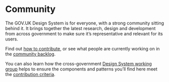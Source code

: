 # Community

The GOV.UK Design System is for everyone, with a strong community sitting behind it. It brings together the latest research, design and development from across government to make sure it’s representative and relevant for its users.

Find out [how to contribute](how-you-can-contribute), or see what people are currently working on in the [community backlog](backlog).

You can also learn how the cross-government [Design System working group](design-system-working-group) helps to ensure the components and patterns you’ll find here meet the [contribution criteria](contribution-criteria).
